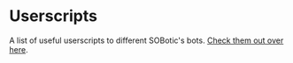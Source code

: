 # Userscripts

A list of useful userscripts to different SOBotic's bots. [Check them out over here](https://sobotics.org/userscripts/).
